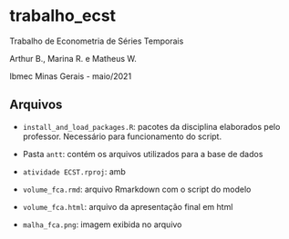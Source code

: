# trabalho_ecst
Trabalho de Econometria de Séries Temporais

Arthur B., Marina R. e Matheus W.

Ibmec Minas Gerais - maio/2021


## Arquivos

* `install_and_load_packages.R`: pacotes da disciplina elaborados pelo professor. Necessário para funcionamento do script.

* Pasta `antt`: contém os arquivos utilizados para a base de dados

* `atividade ECST.rproj`: amb

* `volume_fca.rmd`: arquivo Rmarkdown com o script do modelo

* `volume_fca.html`: arquivo da apresentação final em html

* `malha_fca.png`: imagem exibida no arquivo

